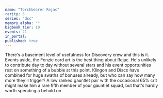 ```yaml
---
name: "Torchbearer Rejac"
rarity: 5
series: "dsc"
memory_alpha: ""
bigbook_tier: 10
events: 21
in_portal:
published: true
---
```


There's a basement level of usefulness for Discovery crew and this is it. Events aside, the Fonzie card art is the best thing about Rejac. He's unlikely to contribute day to day without several stars and his event opportunities rest on something of a bubble at this point. Klingon and Disco have combined for huge swaths of bonuses already, but who can say how many more they'll trigger? A low ranked gauntlet pair with the occasional 65% crit might make him a rare fifth member of your gauntlet squad, but that's hardly worth spending a behold on.
